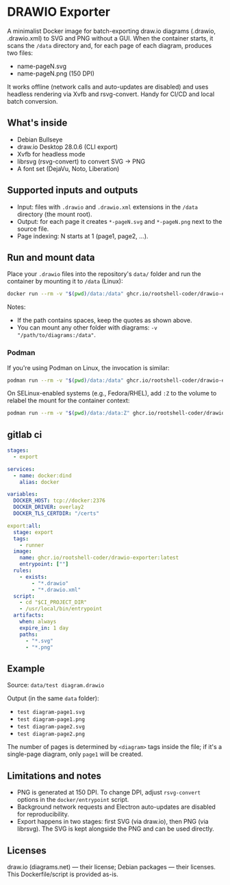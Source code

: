 # DRAWIO Exporter

A minimalist Docker image for batch-exporting draw.io diagrams (.drawio, .drawio.xml) to SVG and PNG without a GUI. When the container starts, it scans the `/data` directory and, for each page of each diagram, produces two files:

- name-pageN.svg
- name-pageN.png (150 DPI)

It works offline (network calls and auto-updates are disabled) and uses headless rendering via Xvfb and rsvg-convert. Handy for CI/CD and local batch conversion.

## What's inside

- Debian Bullseye
- draw.io Desktop 28.0.6 (CLI export)
- Xvfb for headless mode
- librsvg (rsvg-convert) to convert SVG → PNG
- A font set (DejaVu, Noto, Liberation)

## Supported inputs and outputs

- Input: files with `.drawio` and `.drawio.xml` extensions in the `/data` directory (the mount root).
- Output: for each page it creates `*-pageN.svg` and `*-pageN.png` next to the source file.
- Page indexing: N starts at 1 (page1, page2, …).

## Run and mount data

Place your `.drawio` files into the repository's `data/` folder and run the container by mounting it to `/data` (Linux):

```bash
docker run --rm -v "$(pwd)/data:/data" ghcr.io/rootshell-coder/drawio-exporter:latest
```

Notes:

- If the path contains spaces, keep the quotes as shown above.
- You can mount any other folder with diagrams: `-v "/path/to/diagrams:/data"`.

### Podman

If you're using Podman on Linux, the invocation is similar:

```bash
podman run --rm -v "$(pwd)/data:/data" ghcr.io/rootshell-coder/drawio-exporter:latest
```

On SELinux-enabled systems (e.g., Fedora/RHEL), add `:Z` to the volume to relabel the mount for the container context:

```bash
podman run --rm -v "$(pwd)/data:/data:Z" ghcr.io/rootshell-coder/drawio-exporter:latest
```

## gitlab ci

```yaml
stages:
  - export

services:
  - name: docker:dind
    alias: docker

variables:
  DOCKER_HOST: tcp://docker:2376
  DOCKER_DRIVER: overlay2
  DOCKER_TLS_CERTDIR: "/certs"

export:all:
  stage: export
  tags:
    - runner
  image:
    name: ghcr.io/rootshell-coder/drawio-exporter:latest
    entrypoint: [""]
  rules:
    - exists:
        - "*.drawio"
        - "*.drawio.xml"
  script:
    - cd "$CI_PROJECT_DIR"
    - /usr/local/bin/entrypoint
  artifacts:
    when: always
    expire_in: 1 day
    paths:
      - "*.svg"
      - "*.png"
```

## Example

Source: `data/test diagram.drawio`

Output (in the same `data` folder):

- `test diagram-page1.svg`
- `test diagram-page1.png`
- `test diagram-page2.svg`
- `test diagram-page2.png`

The number of pages is determined by `<diagram>` tags inside the file; if it's a single-page diagram, only `page1` will be created.

## Limitations and notes

- PNG is generated at 150 DPI. To change DPI, adjust `rsvg-convert` options in the `docker/entrypoint` script.
- Background network requests and Electron auto-updates are disabled for reproducibility.
- Export happens in two stages: first SVG (via draw.io), then PNG (via librsvg). The SVG is kept alongside the PNG and can be used directly.

## Licenses

draw.io (diagrams.net) — their license; Debian packages — their licenses. This Dockerfile/script is provided as-is.
